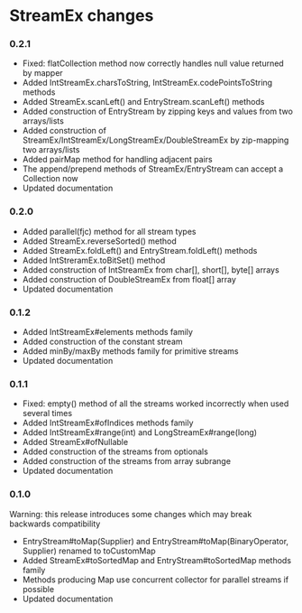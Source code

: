 # StreamEx changes

### 0.2.1

* Fixed: flatCollection method now correctly handles null value returned by mapper
* Added IntStreamEx.charsToString, IntStreamEx.codePointsToString methods
* Added StreamEx.scanLeft() and EntryStream.scanLeft() methods
* Added construction of EntryStream by zipping keys and values from two arrays/lists
* Added construction of StreamEx/IntStreamEx/LongStreamEx/DoubleStreamEx by zip-mapping two arrays/lists
* Added pairMap method for handling adjacent pairs
* The append/prepend methods of StreamEx/EntryStream can accept a Collection now 
* Updated documentation

### 0.2.0

* Added parallel(fjc) method for all stream types
* Added StreamEx.reverseSorted() method
* Added StreamEx.foldLeft() and EntryStream.foldLeft() methods
* Added IntStreramEx.toBitSet() method
* Added construction of IntStreamEx from char[], short[], byte[] arrays
* Added construction of DoubleStreamEx from float[] array
* Updated documentation

### 0.1.2

* Added IntStreamEx#elements methods family
* Added construction of the constant stream
* Added minBy/maxBy methods family for primitive streams
* Updated documentation

### 0.1.1

* Fixed: empty() method of all the streams worked incorrectly when used several times
* Added IntStreamEx#ofIndices methods family
* Added IntStreamEx#range(int) and LongStreamEx#range(long)
* Added StreamEx#ofNullable
* Added construction of the streams from optionals
* Added construction of the streams from array subrange
* Updated documentation

### 0.1.0

Warning: this release introduces some changes which may break backwards compatibility

* EntryStream#toMap(Supplier) and EntryStream#toMap(BinaryOperator, Supplier) renamed to toCustomMap
* Added StreamEx#toSortedMap and EntryStream#toSortedMap methods family
* Methods producing Map use concurrent collector for parallel streams if possible
* Updated documentation
